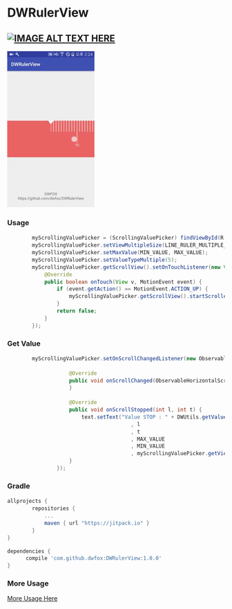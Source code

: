 DWRulerView
=========
[![IMAGE ALT TEXT HERE](https://github.com/dwfox/DWRulerView/raw/master/screenshot/youtube_image.png)](http://www.youtube.com/watch?v=Udy_ThDo5kw)
---
<img src="screenshot/dwrulerview.gif"/>

### Usage
```java
        myScrollingValuePicker = (ScrollingValuePicker) findViewById(R.id.myScrollingValuePicker);
        myScrollingValuePicker.setViewMultipleSize(LINE_RULER_MULTIPLE_SIZE);
        myScrollingValuePicker.setMaxValue(MIN_VALUE, MAX_VALUE);
        myScrollingValuePicker.setValueTypeMultiple(5);
        myScrollingValuePicker.getScrollView().setOnTouchListener(new View.OnTouchListener() {
            @Override
            public boolean onTouch(View v, MotionEvent event) {
                if (event.getAction() == MotionEvent.ACTION_UP) {
                    myScrollingValuePicker.getScrollView().startScrollerTask();
                }
                return false;
            }
        });
```

### Get Value
```java
        myScrollingValuePicker.setOnScrollChangedListener(new ObservableHorizontalScrollView.OnScrollChangedListener() {

                    @Override
                    public void onScrollChanged(ObservableHorizontalScrollView view, int l, int t) {
                    }

                    @Override
                    public void onScrollStopped(int l, int t) {
                        text.setText("Value STOP : " + DWUtils.getValueAndScrollItemToCenter(myScrollingValuePicker.getScrollView() // set TextView
                                        , l
                                        , t
                                        , MAX_VALUE
                                        , MIN_VALUE
                                        , myScrollingValuePicker.getViewMultipleSize()));
                    }
                });
```

### Gradle

```groovy
allprojects {
		repositories {
			...
			maven { url "https://jitpack.io" }
		}
}
```

```groovy
dependencies {
	  compile 'com.github.dwfox:DWRulerView:1.0.0'
}
```

### More Usage 
[More Usage Here](http://dwfox.tistory.com/50)
